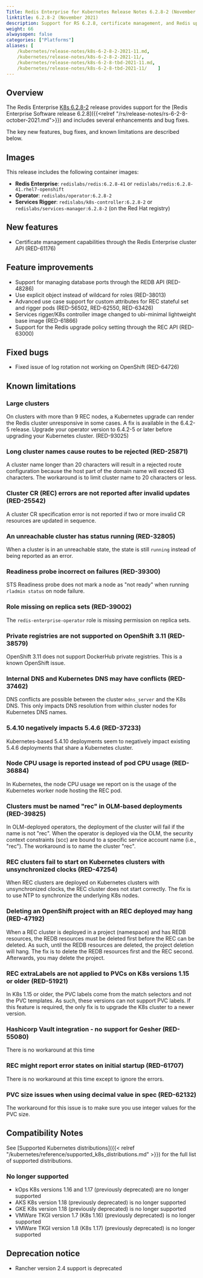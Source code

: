 ```yaml
---
Title: Redis Enterprise for Kubernetes Release Notes 6.2.8-2 (November 2021)
linktitle: 6.2.8-2 (November 2021)
description: Support for RS 6.2.8, certificate management, and Redis upgrade policy.
weight: 66
alwaysopen: false
categories: ["Platforms"]
aliases: [
    /kubernetes/release-notes/k8s-6-2-8-2-2021-11.md,
    /kubernetes/release-notes/k8s-6-2-8-2-2021-11/,
    /kubernetes/release-notes/k8s-6-2-8-tbd-2021-11.md,
    /kubernetes/release-notes/k8s-6-2-8-tbd-2021-11/    ]
---
```

## Overview

The Redis Enterprise [K8s 6.2.8-2](https://github.com/RedisLabs/redis-enterprise-k8s-docs/releases/tag/v6.2.8-2) release provides support for the [Redis Enterprise Software release 6.2.8]({{<relref "/rs/release-notes/rs-6-2-8-october-2021.md">}}) and includes several enhancements and bug fixes.

The key new features, bug fixes, and known limitations are described below.

## Images

This release includes the following container images:

* **Redis Enterprise**: `redislabs/redis:6.2.8-41` or  `redislabs/redis:6.2.8-41.rhel7-openshift`
* **Operator**: `redislabs/operator:6.2.8-2`
* **Services Rigger**: `redislabs/k8s-controller:6.2.8-2` or `redislabs/services-manager:6.2.8-2` (on the Red Hat registry)

## New features

* Certificate management capabilities through the Redis Enterprise cluster API (RED-61176)

## Feature improvements

* Support for managing database ports through the REDB API (RED-48286)
* Use explicit object instead of wildcard for roles (RED-38013)
* Advanced use case support for custom attributes for REC stateful set and rigger pods (RED-56502, RED-62550, RED-63426)
* Services rigger/K8s controller image changed to ubi-minimal lightweight base image (RED-61866)
* Support for the Redis upgrade policy setting through the REC API (RED-63000)

## Fixed bugs

* Fixed issue of log rotation not working on OpenShift (RED-64726)

## Known limitations

### Large clusters

On clusters with more than 9 REC nodes, a Kubernetes upgrade can render the Redis cluster unresponsive in some cases. A fix is available in the 6.4.2-5 release. Upgrade your operator version to 6.4.2-5 or later before upgrading your Kubernetes cluster. (RED-93025)

### Long cluster names cause routes to be rejected  (RED-25871)

A cluster name longer than 20 characters will result in a rejected route configuration because the host part of the domain name will exceed 63 characters. The workaround is to limit cluster name to 20 characters or less.

### Cluster CR (REC) errors are not reported after invalid updates (RED-25542)

A cluster CR specification error is not reported if two or more invalid CR resources are updated in sequence.

### An unreachable cluster has status running (RED-32805)

When a cluster is in an unreachable state, the state is still `running` instead of being reported as an error.

### Readiness probe incorrect on failures (RED-39300)

STS Readiness probe does not mark a node as "not ready" when running `rladmin status` on node failure.

### Role missing on replica sets (RED-39002)

The `redis-enterprise-operator` role is missing permission on replica sets.

### Private registries are not supported on OpenShift 3.11 (RED-38579)

OpenShift 3.11 does not support DockerHub private registries. This is a known OpenShift issue.

### Internal DNS and Kubernetes DNS may have conflicts (RED-37462)

DNS conflicts are possible between the cluster `mdns_server` and the K8s DNS. This only impacts DNS resolution from within cluster nodes for Kubernetes DNS names.

### 5.4.10 negatively impacts 5.4.6 (RED-37233)

Kubernetes-based 5.4.10 deployments seem to negatively impact existing 5.4.6 deployments that share a Kubernetes cluster.

### Node CPU usage is reported instead of pod CPU usage (RED-36884)

In Kubernetes, the node CPU usage we report on is the usage of the Kubernetes worker node hosting the REC pod.

### Clusters must be named "rec" in OLM-based deployments (RED-39825)

In OLM-deployed operators, the deployment of the cluster will fail if the name is not "rec". When the operator is deployed via the OLM, the security context constraints (scc) are bound to a specific service account name (i.e., "rec"). The workaround is to name the cluster "rec".

### REC clusters fail to start on Kubernetes clusters with unsynchronized clocks (RED-47254)

When REC clusters are deployed on Kubernetes clusters with unsynchronized clocks, the REC cluster does not start correctly. The fix is to use NTP to synchronize the underlying K8s nodes.

### Deleting an OpenShift project with an REC deployed may hang (RED-47192)

When a REC cluster is deployed in a project (namespace) and has REDB resources, the
REDB resources must be deleted first before the REC can be deleted. As such, until the
REDB resources are deleted, the project deletion will hang. The fix is to delete the
REDB resources first and the REC second. Afterwards, you may delete the project.

### REC extraLabels are not applied to PVCs on K8s versions 1.15 or older (RED-51921)

In K8s 1.15 or older, the PVC labels come from the match selectors and not the
PVC templates. As such, these versions can not support PVC labels. If this feature
is required, the only fix is to upgrade the K8s cluster to a newer version.

### Hashicorp Vault integration - no support for Gesher (RED-55080)

There is no workaround at this time

### REC might report error states on initial startup (RED-61707)

There is no workaround at this time except to ignore the errors.

### PVC size issues when using decimal value in spec (RED-62132)

The workaround for this issue is to make sure you use integer values for the PVC size.

## Compatibility Notes

See [Supported Kubernetes distributions]({{< relref "/kubernetes/reference/supported_k8s_distributions.md" >}}) for the full list of supported distributions.

### No longer supported

* kOps K8s versions 1.16 and 1.17 (previously deprecated) are no longer supported
* AKS K8s version 1.18 (previously deprecated) is no longer supported
* GKE K8s version 1.18 (previously deprecated) is no longer supported
* VMWare TKGI version 1.7 (K8s 1.16) (previously deprecated) is no longer supported
* VMWare TKGI version 1.8 (K8s 1.17) (previously deprecated) is no longer supported

## Deprecation notice

* Rancher version 2.4 support is deprecated
